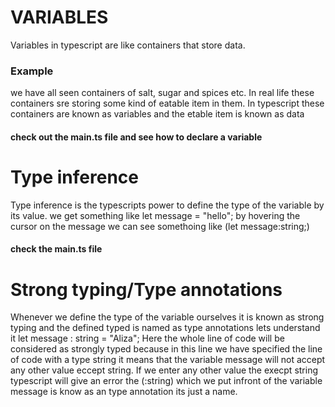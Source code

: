 # VARIABLES 
Variables in typescript are like containers that store data. 
### Example
we have all seen containers of salt, sugar and spices etc. In real life these containers sre storing some kind of eatable item in them. In typescript these containers are known as variables and the etable item is known as data

#### check out the main.ts file and see how to declare a variable

# Type inference
Type inference is the typescripts power to define the type of the variable by its value.
we get something like 
let message = "hello";
by hovering the cursor on the message we can see somethoing like (let message:string;)
#### check the main.ts file

# Strong typing/Type annotations
Whenever we define the type of the variable ourselves it is known as strong typing and the defined typed is named as type annotations
lets understand it 
let message : string = "Aliza";
Here the whole line of code will be considered as strongly typed because in this line we have specified the line of code with a type string it means that the variable message will not accept any other value eccept string. If we enter any other value the execpt string typescript will give an error
the (:string) which we put infront of the variable message is know as an type annotation its just a name.


